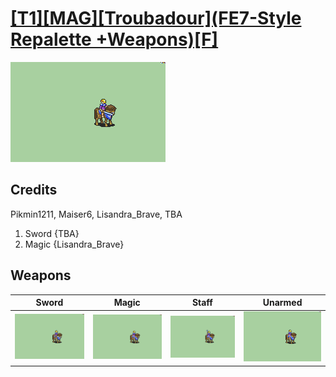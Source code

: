 # [\[T1\]\[MAG\]\[Troubadour\]\(FE7-Style Repalette +Weapons\)\[F\]](./%5BT1%5D%5BMAG%5D%5BTroubadour%5D(FE7-Style%20Repalette%20+Weapons)%5BF%5D)

<img src="./1.%20Sword/Sword_000.png" alt="[T1][MAG][Troubadour](FE7-Style Repalette +Weapons)[F] standing" />

## Credits

Pikmin1211, Maiser6, Lisandra_Brave, TBA

1. Sword {TBA}
6. Magic {Lisandra_Brave}

## Weapons


|Sword |Magic |Staff |Unarmed |
|  :---: | :---: | :---: | :---: |
| <img alt="Sword animation" src="./1.%20Sword/Sword.gif" /> | <img alt="Magic animation" src="./6.%20Magic/Magic.gif" /> | <img alt="Staff animation" src="./7.%20Staff/Staff.gif" /> | <img alt="Unarmed animation" src="./8.%20Unarmed/Unarmed.gif" /> |
